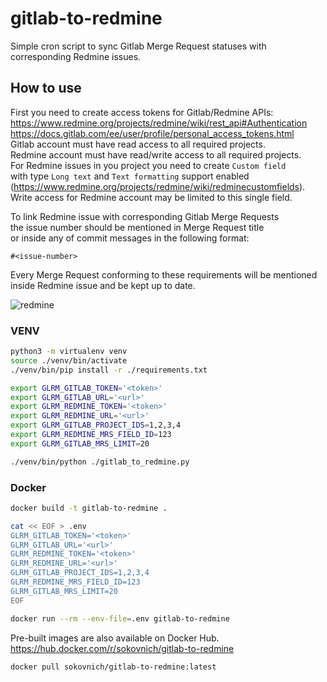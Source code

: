 # gitlab-to-redmine

Simple cron script to sync Gitlab Merge Request statuses with corresponding Redmine issues.

## How to use

First you need to create access tokens for Gitlab/Redmine APIs:  
https://www.redmine.org/projects/redmine/wiki/rest_api#Authentication  
https://docs.gitlab.com/ee/user/profile/personal_access_tokens.html  
Gitlab account must have read access to all required projects.  
Redmine account must have read/write access to all required projects.  
For Redmine issues in you project you need to create `Custom field`  
with type `Long text` and `Text formatting` support enabled  
(https://www.redmine.org/projects/redmine/wiki/redminecustomfields).  
Write access for Redmine account may be limited to this single field.  

To link Redmine issue with corresponding Gitlab Merge Requests  
the issue number should be mentioned in Merge Request title  
or inside any of commit messages in the following format:
```
#<issue-number>
```
Every Merge Request conforming to these requirements will be mentioned  
inside Redmine issue and be kept up to date.  

![redmine](https://github.com/sokovnich/gitlab-to-redmine/assets/20459727/4373dfe8-d2cb-43e1-920a-b99be16a14df)

### VENV

```bash
python3 -m virtualenv venv
source ./venv/bin/activate
./venv/bin/pip install -r ./requirements.txt

export GLRM_GITLAB_TOKEN='<token>'
export GLRM_GITLAB_URL='<url>'
export GLRM_REDMINE_TOKEN='<token>'
export GLRM_REDMINE_URL='<url>'
export GLRM_GITLAB_PROJECT_IDS=1,2,3,4
export GLRM_REDMINE_MRS_FIELD_ID=123
export GLRM_GITLAB_MRS_LIMIT=20

./venv/bin/python ./gitlab_to_redmine.py
```

### Docker
```bash
docker build -t gitlab-to-redmine .

cat << EOF > .env
GLRM_GITLAB_TOKEN='<token>'
GLRM_GITLAB_URL='<url>'
GLRM_REDMINE_TOKEN='<token>'
GLRM_REDMINE_URL='<url>'
GLRM_GITLAB_PROJECT_IDS=1,2,3,4
GLRM_REDMINE_MRS_FIELD_ID=123
GLRM_GITLAB_MRS_LIMIT=20
EOF

docker run --rm --env-file=.env gitlab-to-redmine
```

Pre-built images are also available on Docker Hub.  
https://hub.docker.com/r/sokovnich/gitlab-to-redmine  
```
docker pull sokovnich/gitlab-to-redmine:latest
```
